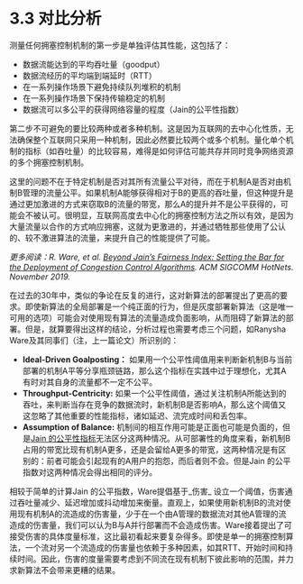 # 3.3 对比分析

测量任何拥塞控制机制的第一步是单独评估其性能，这包括了：

* 数据流能达到的平均吞吐量（goodput）
* 数据流经历的平均端到端延时（RTT）
* 在一系列操作场景下避免持续队列堆积的机制
* 在一系列操作场景下保持传输稳定的机制
* 数据流可以多公平的获得网络容量的程度（Jain的公平性指数）

第二步不可避免的要比较两种或者多种机制。这是因为互联网的去中心化性质，无法确保整个互联网只采用一种机制，因此必然要比较两个或多个机制。量化单个机制的指标（如吞吐量）的比较容易，难得是如何评估可能共存并同时竞争网络资源的多个拥塞控制机制。

这里的问题不在于特定机制是否对其所有流量公平对待，而在于机制A是否对由机制B管理的流量公平。如果机制A能够获得相对于B的更高的吞吐量，但这种提升是通过更加激进的方式来窃取B的流量的带宽，那么A的提升并不是公平获得的，可能会不被认可。很明显，互联网高度去中心化的拥塞控制方法之所以有效，是因为大量流量以合作的方式响应拥塞，这就为更激进的，并通过牺牲那些使用了公认的、较不激进算法的流量，来提升自己的性能提供了可能。

_更多阅读：R. Ware, et al._ [_Beyond Jain’s Fairness Index: Setting the Bar for the Deployment of Congestion Control Algorithms_](https://www.cs.cmu.edu/\~rware/assets/pdf/ware-hotnets19.pdf)_. ACM SIGCOMM HotNets. November 2019._

在过去的30年中，类似的争论在反复的进行，这对新算法的部署提出了更高的要求。即使新算法的全局部署是一个纯正面的行为，但是灰度部署新算法（这是唯一可用的选项）可能会对使用现有算法的流量造成负面影响，从而阻碍了新算法的部署。但是，就算要得出这样的结论，分析过程也需要考虑三个问题，如Ranysha Ware及其同事们（注，上一篇论文）所识别的：

* **Ideal-Driven Goalposting：** 如果用一个公平性阈值用来判断新机制B与当前部署的机制A平等分享瓶颈链路，那么这个指标在实践中过于理想化，尤其A有时对其自身的流量都不一定不公平。
* **Throughput-Centricity:** 如果一个公平性阈值，通过关注机制A所能达到的吞吐，来判断当存在竞争的数据流时，新机制B是否影响A，那么这个阈值又这忽略了其他重要的性能指标，诸如延迟、流完成时间和丢包率。
* **Assumption of Balance:** 机制间的相互作用可能是正面也可能是负面的，但是[Jain 的公平性指标](3.2-ping-pan-biao-zhun.md#id-3.2.2-gong-ping-xing)无法区分这两种情况。从可部署性的角度来看，新机制B占用的带宽比现有机制A更多，还是会留给A更多的带宽，这两种情况是有区别的：前者可能会引起现有的A用户的抱怨，而后者则不会。但是Jain 的公平指数对这两种情况会得出相同的评分。

相较于简单的计算Jain 的公平指数，Ware提倡基于_伤害_ 设立一个阈值，伤害通过吞吐量减少、延迟增加或抖动增加来衡量。直观上，如果使用新机制B的流对使用现有机制A的流造成的伤害量，少于在一个由A管理的数据流对其他A管理的流造成的伤害量，我们可以认为B与A并行部署而不会造成伤害。Ware接着提出了可接受伤害的具体度量标准，这比最初看起来要复杂得多。即使是单一的拥塞控制算法，一个流对另一个流造成的伤害量也依赖于多种因素，如其RTT、开始时间和持续时间。因此，伤害的度量需要考虑到不同流在现有机制下彼此影响的范围，并力求新算法不会带来更糟的结果。
